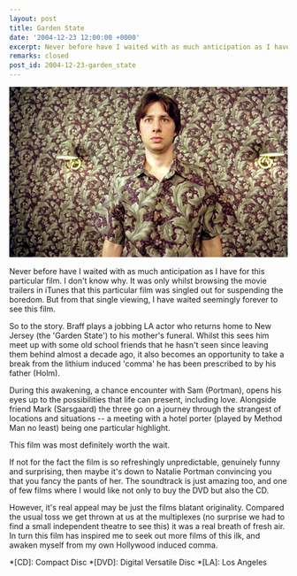 ```yaml
---
layout: post
title: Garden State
date: '2004-12-23 12:00:00 +0000'
excerpt: Never before have I waited with as much anticipation as I have for this film.
remarks: closed
post_id: 2004-12-23-garden_state
---
```

![Zach Braff in Garden State](/assets/images/2004/12/garden_state.jpg)

Never before have I waited with as much anticipation as I have for this particular film. I don't know why. It was only whilst browsing the movie trailers in iTunes that this particular film was singled out for suspending the boredom. But from that single viewing, I have waited seemingly forever to see this film.

So to the story. Braff plays a jobbing LA actor who returns home to New Jersey (the 'Garden State') to his mother's funeral. Whilst this sees him meet up with some old school friends that he hasn't seen since leaving them behind almost a decade ago, it also becomes an opportunity to take a break from the lithium induced 'comma' he has been prescribed to by his father (Holm).

During this awakening, a chance encounter with Sam (Portman), opens his eyes up to the possibilities that life can present, including love. Alongside friend Mark (Sarsgaard) the three go on a journey through the strangest of locations and situations -- a meeting with a hotel porter (played by Method Man no least) being one particular highlight.

This film was most definitely worth the wait.

If not for the fact the film is so refreshingly unpredictable, genuinely funny and surprising, then maybe it's down to Natalie Portman convincing you that you fancy the pants of her. The soundtrack is just amazing too, and one of few films where I would like not only to buy the DVD but also the CD.

However, it's real appeal may be just the films blatant originality. Compared the usual toss we get thrown at us at the multiplexes (no surprise we had to find a small independent theatre to see this) it was a real breath of fresh air. In turn this film has inspired me to seek out more films of this ilk, and awaken myself from my own Hollywood induced comma.

*[CD]: Compact Disc
*[DVD]: Digital Versatile Disc
*[LA]: Los Angeles